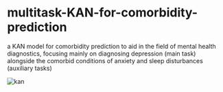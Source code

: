 # multitask-KAN-for-comorbidity-prediction
a KAN model for comorbidity prediction to aid in the field of mental health diagnostics, focusing mainly on diagnosing depression (main task) alongside the comorbid conditions of anxiety and sleep disturbances (auxiliary tasks)

![kan](https://github.com/user-attachments/assets/c858d5a9-5f84-4f00-bbd1-02403b257329)
